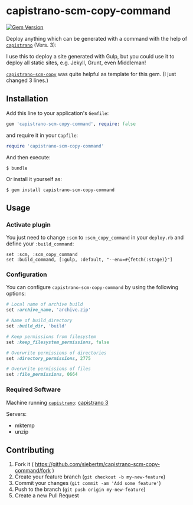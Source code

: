 # capistrano-scm-copy-command

[![Gem Version](https://badge.fury.io/rb/capistrano-scm-copy-command.svg)](http://badge.fury.io/rb/capistrano-scm-copy-command)

Deploy anything which can be generated with a command with the help of [`capistrano`](https://github.com/capistrano/capistrano) (Vers. 3):

I use this to deploy a site generated with Gulp, but you could use it to deploy all static sites, e.g. Jekyll, Grunt, even Middleman!

[`capistrano-scm-copy`](https://github.com/wercker/capistrano-middleman) was quite helpful as template for this gem. (I just changed 3 lines.)

## Installation

Add this line to your application's `Gemfile`:

```ruby
gem 'capistrano-scm-copy-command', require: false
```

and require it in your `Capfile`:

```ruby
require 'capistrano-scm-copy-command'
```

And then execute:

    $ bundle

Or install it yourself as:

    $ gem install capistrano-scm-copy-command

## Usage


### Activate plugin

You just need to change `:scm` to `:scm_copy_command` in your `deploy.rb` and define your `:build_command`:

```
set :scm, :scm_copy_command
set :build_command, [:gulp, :default, "--env=#{fetch(:stage)}"]
```

### Configuration

You can configure `capistrano-scm-copy-command` by using the following options:

```ruby
# Local name of archive build
set :archive_name, 'archive.zip'

# Name of build_directory
set :build_dir, 'build'

# Keep permissions from filesystem
set :keep_filesystem_permissions, false

# Overwrite permissions of directories
set :directory_permissions, 2775

# Overwrite permissions of files
set :file_permissions, 0664
```

### Required Software

Machine running [`capistrano`](https://github.com/capistrano/capistrano): [capistrano 3](https://github.com/capistrano/capistrano)

Servers:

* mktemp
* unzip

## Contributing

1. Fork it ( https://github.com/siebertm/capistrano-scm-copy-command/fork )
2. Create your feature branch (`git checkout -b my-new-feature`)
3. Commit your changes (`git commit -am 'Add some feature'`)
4. Push to the branch (`git push origin my-new-feature`)
5. Create a new Pull Request
